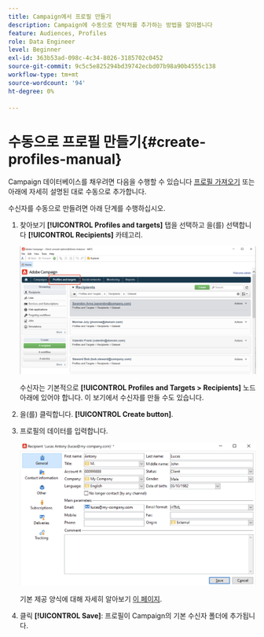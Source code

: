 ```yaml
---
title: Campaign에서 프로필 만들기
description: Campaign에 수동으로 연락처를 추가하는 방법을 알아봅니다
feature: Audiences, Profiles
role: Data Engineer
level: Beginner
exl-id: 363b53ad-098c-4c34-8026-3185702c0452
source-git-commit: 9c5c5e825294bd39742ecbd07b98a90b4555c138
workflow-type: tm+mt
source-wordcount: '94'
ht-degree: 0%

---
```


# 수동으로 프로필 만들기{#create-profiles-manual}

Campaign 데이터베이스를 채우려면 다음을 수행할 수 있습니다 [프로필 가져오기](import-profiles.md) 또는 아래에 자세히 설명된 대로 수동으로 추가합니다.

수신자를 수동으로 만들려면 아래 단계를 수행하십시오.

1. 찾아보기 **[!UICONTROL Profiles and targets]** 탭을 선택하고 을(를) 선택합니다 **[!UICONTROL Recipients]** 카테고리.

   ![](assets/profiles-and-targets.png)

   수신자는 기본적으로 **[!UICONTROL Profiles and Targets > Recipients]** 노드 아래에 있어야 합니다. 이 보기에서 수신자를 만들 수도 있습니다.

1. 을(를) 클릭합니다. **[!UICONTROL Create button]**.
1. 프로필의 데이터를 입력합니다.

   ![](assets/new-recipient.png)

   기본 제공 양식에 대해 자세히 알아보기 [이 페이지](view-profiles.md#edit-a-profiles).

1. 클릭 **[!UICONTROL Save]**: 프로필이 Campaign의 기본 수신자 폴더에 추가됩니다.
